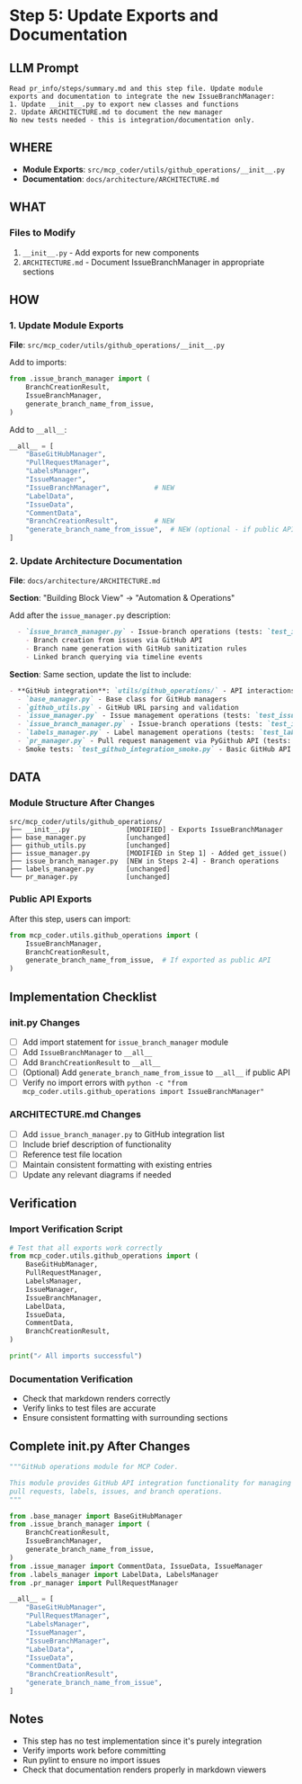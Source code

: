 # Step 5: Update Exports and Documentation

## LLM Prompt
```
Read pr_info/steps/summary.md and this step file. Update module exports and documentation to integrate the new IssueBranchManager:
1. Update __init__.py to export new classes and functions
2. Update ARCHITECTURE.md to document the new manager
No new tests needed - this is integration/documentation only.
```

## WHERE
- **Module Exports**: `src/mcp_coder/utils/github_operations/__init__.py`
- **Documentation**: `docs/architecture/ARCHITECTURE.md`

## WHAT

### Files to Modify
1. `__init__.py` - Add exports for new components
2. `ARCHITECTURE.md` - Document IssueBranchManager in appropriate sections

## HOW

### 1. Update Module Exports

**File**: `src/mcp_coder/utils/github_operations/__init__.py`

Add to imports:
```python
from .issue_branch_manager import (
    BranchCreationResult,
    IssueBranchManager,
    generate_branch_name_from_issue,
)
```

Add to `__all__`:
```python
__all__ = [
    "BaseGitHubManager",
    "PullRequestManager",
    "LabelsManager",
    "IssueManager",
    "IssueBranchManager",           # NEW
    "LabelData",
    "IssueData",
    "CommentData",
    "BranchCreationResult",         # NEW
    "generate_branch_name_from_issue",  # NEW (optional - if public API)
]
```

### 2. Update Architecture Documentation

**File**: `docs/architecture/ARCHITECTURE.md`

**Section**: "Building Block View" → "Automation & Operations"

Add after the `issue_manager.py` description:

```markdown
  - `issue_branch_manager.py` - Issue-branch operations (tests: `test_issue_branch_manager.py`)
    - Branch creation from issues via GitHub API
    - Branch name generation with GitHub sanitization rules
    - Linked branch querying via timeline events
```

**Section**: Same section, update the list to include:

```markdown
- **GitHub integration**: `utils/github_operations/` - API interactions (tests: `utils/github_operations/test_*.py` 🏷️ github_integration)
  - `base_manager.py` - Base class for GitHub managers
  - `github_utils.py` - GitHub URL parsing and validation
  - `issue_manager.py` - Issue management operations (tests: `test_issue_manager.py`, `test_issue_manager_integration.py`)
  - `issue_branch_manager.py` - Issue-branch operations (tests: `test_issue_branch_manager.py`)
  - `labels_manager.py` - Label management operations (tests: `test_labels_manager.py`)
  - `pr_manager.py` - Pull request management via PyGithub API (tests: `test_pr_manager.py`)
  - Smoke tests: `test_github_integration_smoke.py` - Basic GitHub API connectivity validation
```

## DATA

### Module Structure After Changes

```
src/mcp_coder/utils/github_operations/
├── __init__.py              [MODIFIED] - Exports IssueBranchManager
├── base_manager.py          [unchanged]
├── github_utils.py          [unchanged]
├── issue_manager.py         [MODIFIED in Step 1] - Added get_issue()
├── issue_branch_manager.py  [NEW in Steps 2-4] - Branch operations
├── labels_manager.py        [unchanged]
└── pr_manager.py            [unchanged]
```

### Public API Exports

After this step, users can import:
```python
from mcp_coder.utils.github_operations import (
    IssueBranchManager,
    BranchCreationResult,
    generate_branch_name_from_issue,  # If exported as public API
)
```

## Implementation Checklist

### __init__.py Changes
- [ ] Add import statement for `issue_branch_manager` module
- [ ] Add `IssueBranchManager` to `__all__`
- [ ] Add `BranchCreationResult` to `__all__`
- [ ] (Optional) Add `generate_branch_name_from_issue` to `__all__` if public API
- [ ] Verify no import errors with `python -c "from mcp_coder.utils.github_operations import IssueBranchManager"`

### ARCHITECTURE.md Changes
- [ ] Add `issue_branch_manager.py` to GitHub integration list
- [ ] Include brief description of functionality
- [ ] Reference test file location
- [ ] Maintain consistent formatting with existing entries
- [ ] Update any relevant diagrams if needed

## Verification

### Import Verification Script
```python
# Test that all exports work correctly
from mcp_coder.utils.github_operations import (
    BaseGitHubManager,
    PullRequestManager,
    LabelsManager,
    IssueManager,
    IssueBranchManager,
    LabelData,
    IssueData,
    CommentData,
    BranchCreationResult,
)

print("✓ All imports successful")
```

### Documentation Verification
- Check that markdown renders correctly
- Verify links to test files are accurate
- Ensure consistent formatting with surrounding sections

## Complete __init__.py After Changes

```python
"""GitHub operations module for MCP Coder.

This module provides GitHub API integration functionality for managing
pull requests, labels, issues, and branch operations.
"""

from .base_manager import BaseGitHubManager
from .issue_branch_manager import (
    BranchCreationResult,
    IssueBranchManager,
    generate_branch_name_from_issue,
)
from .issue_manager import CommentData, IssueData, IssueManager
from .labels_manager import LabelData, LabelsManager
from .pr_manager import PullRequestManager

__all__ = [
    "BaseGitHubManager",
    "PullRequestManager",
    "LabelsManager",
    "IssueManager",
    "IssueBranchManager",
    "LabelData",
    "IssueData",
    "CommentData",
    "BranchCreationResult",
    "generate_branch_name_from_issue",
]
```

## Notes

- This step has no test implementation since it's purely integration
- Verify imports work before committing
- Run pylint to ensure no import issues
- Check that documentation renders properly in markdown viewers
